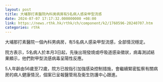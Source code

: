 ```yaml
---
layout: post
title: 大埔那打素醫院內科男病房有5名病人感染甲型流感
date: 2024-07-07 17:17:32.000000000 +08:00
link: https://news.rthk.hk/rthk/ch/component/k2/1760596-20240707.htm
categories: rthk
---
```


大埔那打素醫院一個內科男病房，有5名病人感染甲型流感，全部情況穩定。

院方表示，5名病人於本月3日起，先後出現發燒或呼吸道感染徵狀，病毒測試結果顯示，他們對甲型流感病毒呈陽性反應。

5人年齡由56歲至72歲，院方已按指引加強感染控制措施，會繼續緊密監察有關病房的病人健康情況，個案已呈報醫管局及衞生防護中心跟進。
